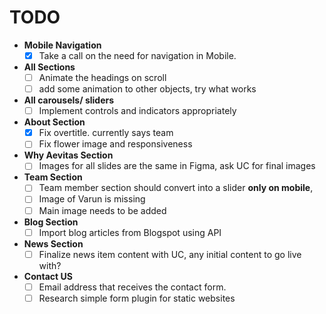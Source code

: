 # TODO

- **Mobile Navigation**
   - [x] Take a call on the need for navigation in Mobile.
 - **All Sections**
   - [ ] Animate the headings on scroll
   - [ ] add some animation to other objects, try what works
 - **All carousels/ sliders**
   - [ ] Implement controls and indicators appropriately
- **About Section**
   - [x] Fix overtitle. currently says team
   - [ ] Fix flower image and responsiveness
 - **Why Aevitas Section**
   - [ ] Images for all slides are the same in Figma, ask UC for final images
 - **Team Section**
   - [ ] Team member section should convert into a slider **only on mobile**, 
   - [ ] Image of Varun is missing
   - [ ] Main image needs to be added
- **Blog Section**
   - [ ] Import blog articles from Blogspot using API
 - **News Section**
   - [ ] Finalize news item content with UC, any initial content to go live with?
 - **Contact US**
   - [ ] Email address that receives the contact form.
   - [ ] Research simple form plugin for static websites